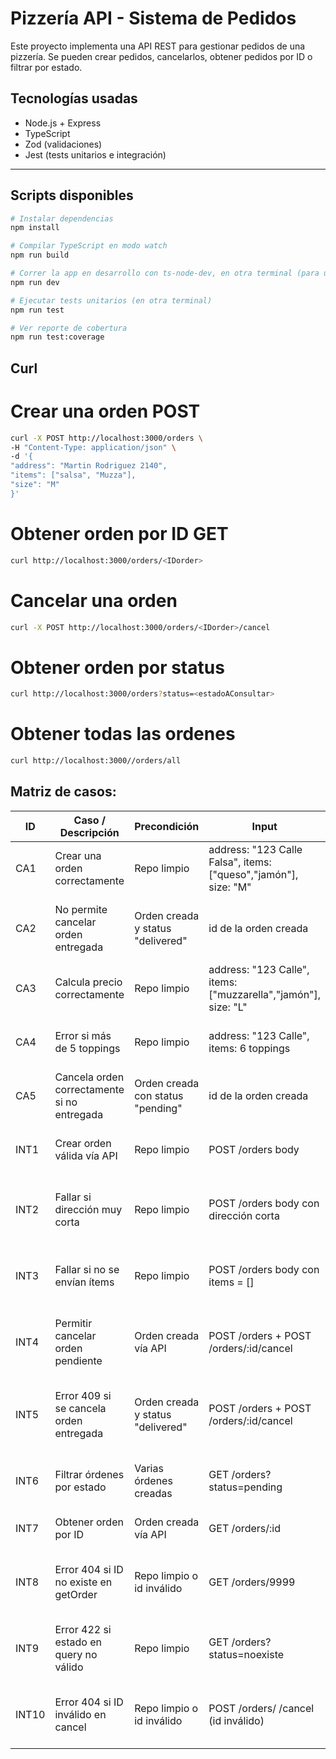 # Pizzería API - Sistema de Pedidos

Este proyecto implementa una API REST para gestionar pedidos de una pizzería. Se pueden crear pedidos, cancelarlos, obtener pedidos por ID o filtrar por estado.

## Tecnologías usadas

- Node.js + Express
- TypeScript
- Zod (validaciones)
- Jest (tests unitarios e integración)

---

## Scripts disponibles

```bash
# Instalar dependencias
npm install

# Compilar TypeScript en modo watch
npm run build

# Correr la app en desarrollo con ts-node-dev, en otra terminal (para usar postman)
npm run dev

# Ejecutar tests unitarios (en otra terminal)
npm run test

# Ver reporte de cobertura
npm run test:coverage
```

## Curl

# Crear una orden POST

```bash
curl -X POST http://localhost:3000/orders \
-H "Content-Type: application/json" \
-d '{
"address": "Martin Rodriguez 2140",
"items": ["salsa", "Muzza"],
"size": "M"
}'
```

# Obtener orden por ID GET

```bash
curl http://localhost:3000/orders/<IDorder>
```

# Cancelar una orden

```bash
curl -X POST http://localhost:3000/orders/<IDorder>/cancel
```

# Obtener orden por status

```bash
curl http://localhost:3000/orders?status=<estadoAConsultar>
```

# Obtener todas las ordenes

```bash
curl http://localhost:3000//orders/all
```

## Matriz de casos:

| ID    | Caso / Descripción                          | Precondición                      | Input                                                           | Acción                       | Resultado esperado                                   | Test                                                            |
| ----- | ------------------------------------------- | --------------------------------- | --------------------------------------------------------------- | ---------------------------- | ---------------------------------------------------- | --------------------------------------------------------------- |
| CA1   | Crear una orden correctamente               | Repo limpio                       | address: "123 Calle Falsa", items: ["queso","jamón"], size: "M" | createOrder                  | Orden creada con id, price > 0, status "pending"     | debería crear una orden válida                                  |
| CA2   | No permite cancelar orden entregada         | Orden creada y status "delivered" | id de la orden creada                                           | cancelOrder                  | Error "No se puede cancelar un pedido entregado."    | no permite cancelar una orden entregada                         |
| CA3   | Calcula precio correctamente                | Repo limpio                       | address: "123 Calle", items: ["muzzarella","jamón"], size: "L"  | createOrder                  | Precio calculado correctamente                       | calcula el precio correctamente                                 |
| CA4   | Error si más de 5 toppings                  | Repo limpio                       | address: "123 Calle", items: 6 toppings                         | createOrder                  | Lanza error "Máximo 5 toppings."                     | lanza error si se agregan más de 5 toppings                     |
| CA5   | Cancela orden correctamente si no entregada | Orden creada con status "pending" | id de la orden creada                                           | cancelOrder                  | Status cambia a "cancelled"                          | cancela una orden correctamente                                 |
| INT1  | Crear orden válida vía API                  | Repo limpio                       | POST /orders body                                               | HTTP POST /orders            | 201 Created, respuesta con id, price, size correcto  | debería crear una orden válida                                  |
| INT2  | Fallar si dirección muy corta               | Repo limpio                       | POST /orders body con dirección corta                           | HTTP POST /orders            | 422 Unprocessable Entity, error validación dirección | debería fallar si la dirección es muy corta                     |
| INT3  | Fallar si no se envían ítems                | Repo limpio                       | POST /orders body con items = []                                | HTTP POST /orders            | 422 Unprocessable Entity, error validación items     | debería retornar 422 si no se envían ítems                      |
| INT4  | Permitir cancelar orden pendiente           | Orden creada vía API              | POST /orders + POST /orders/:id/cancel                          | HTTP POST /orders/:id/cancel | 200 OK, status = "cancelled"                         | debería permitir cancelar una orden pendiente                   |
| INT5  | Error 409 si se cancela orden entregada     | Orden creada y status "delivered" | POST /orders + POST /orders/:id/cancel                          | HTTP POST /orders/:id/cancel | 409 Conflict, error "no se puede cancelar"           | debería devolver 409 si se intenta cancelar una orden entregada |
| INT6  | Filtrar órdenes por estado                  | Varias órdenes creadas            | GET /orders?status=pending                                      | HTTP GET /orders             | 200 OK, lista órdenes con status = "pending"         | debería filtrar órdenes por estado                              |
| INT7  | Obtener orden por ID                        | Orden creada vía API              | GET /orders/:id                                                 | HTTP GET /orders/:id         | 200 OK, orden con ID solicitado                      | debería obtener una orden por ID                                |
| INT8  | Error 404 si ID no existe en getOrder       | Repo limpio o id inválido         | GET /orders/9999                                                | HTTP GET /orders/:id         | 404 Not Found, error "Orden no encontrada"           | debería devolver 404 si el ID no existe en getOrder             |
| INT9  | Error 422 si estado en query no válido      | Repo limpio                       | GET /orders?status=noexiste                                     | HTTP GET /orders             | 422 Unprocessable Entity                             | debería devolver 422 si el estado en el query no es válido      |
| INT10 | Error 404 si ID inválido en cancel          | Repo limpio o id inválido         | POST /orders/ /cancel (id inválido)                             | HTTP POST /orders/:id/cancel | 404 Not Found                                        | debería devolver 404 si el id en params no es válido            |
